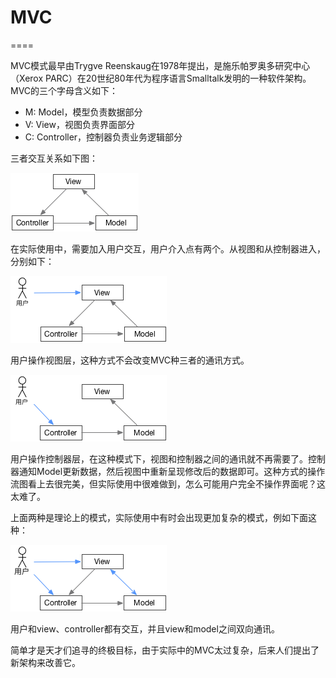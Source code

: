 # MVC
====


MVC模式最早由Trygve Reenskaug在1978年提出，是施乐帕罗奥多研究中心（Xerox PARC）在20世纪80年代为程序语言Smalltalk发明的一种软件架构。MVC的三个字母含义如下：

* M: Model，模型负责数据部分
* V: View，视图负责界面部分
* C: Controller，控制器负责业务逻辑部分

三者交互关系如下图：

![MVC](../images/mvc.png)

在实际使用中，需要加入用户交互，用户介入点有两个。从视图和从控制器进入，分别如下：

![MVC-User@View](../images/mvc-u1.png)

用户操作视图层，这种方式不会改变MVC种三者的通讯方式。

![MVC-User@Controller](../images/mvc-u2.png)

用户操作控制器层，在这种模式下，视图和控制器之间的通讯就不再需要了。控制器通知Model更新数据，然后视图中重新呈现修改后的数据即可。这种方式的操作流图看上去很完美，但实际使用中很难做到，怎么可能用户完全不操作界面呢？这太难了。

上面两种是理论上的模式，实际使用中有时会出现更加复杂的模式，例如下面这种：

![MVC-complex](../images/mvc-u3.png)

用户和view、controller都有交互，并且view和model之间双向通讯。

简单才是天才们追寻的终极目标，由于实际中的MVC太过复杂，后来人们提出了新架构来改善它。
